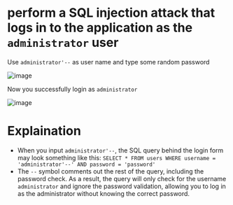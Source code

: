 # perform a SQL injection attack that logs in to the application as the `administrator` user #

Use `administrator'--` as user name and type some random password

![image](https://github.com/user-attachments/assets/14414024-929b-4f7f-8b16-7d1b74d18239)

Now you successfully login as `administrator`

![image](https://github.com/user-attachments/assets/efa6de52-2929-4a0e-b82b-184f7db9cb87)

# Explaination #

- When you input `administrator'--`, the SQL query behind the login form may look something like this:
  `SELECT * FROM users WHERE username = 'administrator'--' AND password = 'password'`
- The `--` symbol comments out the rest of the query, including the password check. As a result, the query will only check for the username `administrator` and ignore the password validation, allowing you to log in as the administrator without knowing the correct password.
